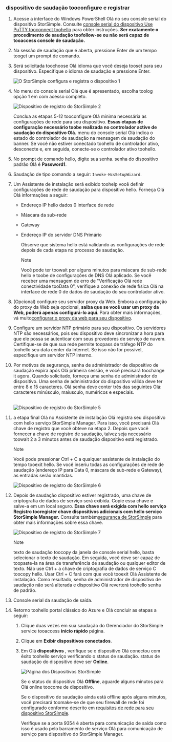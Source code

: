 <!--author=alkohli last changed: 02/22/2016-->


### <a name="tooconfigure-and-register-hello-device"></a>dispositivo de saudação tooconfigure e registrar
1. Acesse a interface do Windows PowerShell Olá no seu console serial do dispositivo StorSimple. Consulte [console serial do dispositivo Use PuTTY tooconnect toohello](#use-putty-to-connect-to-the-device-serial-console) para obter instruções. **Ser exatamente o procedimento de saudação toofollow-se ou não será capaz de tooaccess console de saudação.**
2. Na sessão de saudação que é aberta, pressione Enter de um tempo tooget um prompt de comando. 
3. Será solicitada toochoose Olá idioma que você deseja tooset para seu dispositivo. Especifique o idioma de saudação e pressione Enter. 
   
    ![O StorSimple configura e registra o dispositivo 1](./media/storsimple-configure-and-register-device-u1/HCS_RegisterYourDevice1-U1-include.png)
4. No menu do console serial Olá que é apresentado, escolha toolog opção 1 em com acesso completo. 
   
    ![Dispositivo de registro do StorSimple 2](./media/storsimple-configure-and-register-device-u1/HCS_RegisterYourDevice2_U1-include.png)
   
     Conclua as etapas 5-12 tooconfigure Olá mínima necessária as configurações de rede para seu dispositivo. **Essas etapas de configuração necessário toobe realizada no controlador active de saudação do dispositivo Olá.** menu do console serial Olá indica o estado do controlador de saudação na mensagem de saudação do banner. Se você não estiver conectado toohello de controlador ativo, desconecte e, em seguida, conecte-se o controlador ativo toohello.
5. No prompt de comando hello, digite sua senha. senha do dispositivo padrão Olá é **Password1**.
6. Saudação de tipo comando a seguir: `Invoke-HcsSetupWizard`. 
7. Um Assistente de instalação será exibido toohelp você definir configurações de rede de saudação para dispositivo hello. Forneça Olá Olá informações a seguir: 
   
   * Endereço IP hello dados 0 interface de rede
   * Máscara da sub-rede
   * Gateway
   * Endereço IP do servidor DNS Primário
     
        Observe que sistema hello está validando as configurações de rede depois de cada etapa no processo de saudação.
     
     > [!NOTE]
     > Você pode ter toowait por alguns minutos para máscara de sub-rede hello e toobe de configurações de DNS Olá aplicado. Se você receber uma mensagem de erro de "Verificação Olá rede conectividade tooData 0", verifique a conexão de rede física Olá na interface de rede 0 de dados de saudação do seu controlador ativo.
     > 
     > 
8. (Opcional) configure seu servidor proxy da Web. Embora a configuração do proxy da Web seja opcional, **saiba que se você usar um proxy da Web, poderá apenas configurá-lo aqui**. Para obter mais informações, vá muito[configurar o proxy da web para seu dispositivo](../articles/storsimple/storsimple-configure-web-proxy.md).
9. Configure um servidor NTP primário para seu dispositivo. Os servidores NTP são necessários, pois seu dispositivo deve sincronizar a hora para que ele possa se autenticar com seus provedores de serviço de nuvem. Certifique-se de que sua rede permite toopass de tráfego NTP do toohello seu data center da Internet. Se isso não for possível, especifique um servidor NTP interno. 
10. Por motivos de segurança, senha de administrador de dispositivo de saudação expira após Olá primeira sessão, e você precisará toochange it agora. Quando solicitado, forneça uma senha de administrador do dispositivo. Uma senha de administrador do dispositivo válida deve ter entre 8 e 15 caracteres. Olá senha deve conter três das seguintes Olá: caracteres minúsculo, maiusculo, numéricos e especiais.
    
    <br/>![Dispositivo de registro do StorSimple 5](./media/storsimple-configure-and-register-device-u1/HCS_RegisterYourDevice5_U1-include.png)
11. a etapa final Olá no Assistente de instalação Olá registra seu dispositivo com hello serviço StorSimple Manager. Para isso, você precisará Olá chave de registro que você obteve na etapa 2. Depois que você fornecer a chave de registro de saudação, talvez seja necessário toowait 2 a 3 minutos antes de saudação dispositivo está registrado.
    
    > [!NOTE]
    > Você pode pressionar Ctrl + C a qualquer assistente de instalação do tempo tooexit hello. Se você inseriu todas as configurações de rede de saudação (endereço IP para Data 0, máscara de sub-rede e Gateway), as entradas serão mantidas.
    > 
    > 
    
    ![Dispositivo de registro do StorSimple 6](./media/storsimple-configure-and-register-device-u1/HCS_RegisterYourDevice6_U1-include.png)
12. Depois de saudação dispositivo estiver registrado, uma chave de criptografia de dados de serviço será exibida. Copie essa chave e salve-a em um local seguro. **Essa chave será exigida com hello serviço Registro tooregister chave dispositivos adicionais com hello serviço StorSimple Manager.** Consulte também[segurança de StorSimple](../articles/storsimple/storsimple-security.md) para obter mais informações sobre essa chave.
    
    ![Dispositivo de registro do StorSimple 7](./media/storsimple-configure-and-register-device-u1/HCS_RegisterYourDevice7_U1-include.png)    
    
    > [!NOTE]
    > texto de saudação toocopy da janela de console serial hello, basta selecionar o texto de saudação. Em seguida, você deve ser capaz de toopaste-la na área de transferência de saudação ou qualquer editor de texto. Não use Ctrl + a chave de criptografia de dados de serviço C toocopy hello. Usar Ctrl + C fará com que você tooexit Olá Assistente de instalação. Como resultado, senha de administrador de dispositivo de saudação não será alterada e dispositivo Olá reverterá toohello senha de padrão.
    > 
    > 
13. Console serial da saudação de saída.
14. Retorno toohello portal clássico do Azure e Olá concluir as etapas a seguir:
    
    1. Clique duas vezes em sua saudação do Gerenciador do StorSimple service tooaccess **início rápido** página.
    2. Clique em **Exibir dispositivos conectados**.
    3. Em Olá **dispositivos** , verifique se o dispositivo Olá conectou com êxito toohello serviço verificando o status de saudação. status de saudação do dispositivo deve ser **Online**.
       
        ![Página dos Dispositivos StorSimple](./media/storsimple-configure-and-register-device-u1/HCS_DevicesPageM_U1-include.png) 
       
        Se o status do dispositivo Olá **Offline**, aguarde alguns minutos para Olá online toocome de dispositivo. 
       
        Se o dispositivo de saudação ainda está offline após alguns minutos, você precisará toomake-se de que seu firewall de rede foi configurado conforme descrito em [requisitos de rede para seu dispositivo StorSimple](../articles/storsimple/storsimple-system-requirements.md). 
       
        Verifique se a porta 9354 é aberta para comunicação de saída como isso é usado pelo barramento de serviço Olá para comunicação de serviço para dispositivo do StorSimple Manager.

